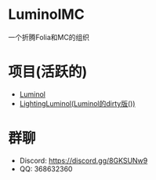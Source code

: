 # LuminolMC
一个折腾Folia和MC的组织

# 项目(活跃的)
 - [Luminol](https://github.com/LuminolMC/Luminol)
 - [LightingLuminol(Luminol的dirty版())](https://github.com/LuminolMC/LightingLuminol)

# 群聊
 - Discord: https://discord.gg/8GKSUNw9
 - QQ: 368632360
